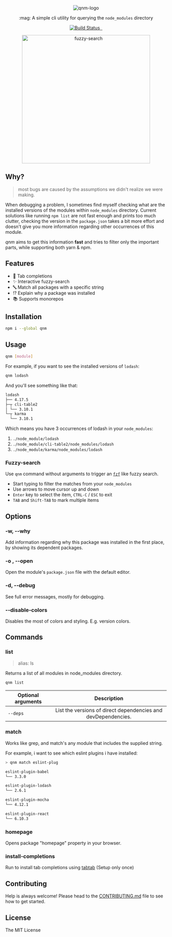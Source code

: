 
<p align="center">
  <img src="https://gist.githubusercontent.com/ranyitz/ede5da04d74ccd9d40fc8a804d9a7a1a/raw/ec90fd0b74827aef834d4819ba2243b61a5dd022/qnm-logo.svg" alt="qnm-logo"/>
</p>

<p align="center">:mag: A simple cli utility for querying the <code>node_modules</code> directory</p>
<p align="center">
  <a href="https://circleci.com/gh/ranyitz/qnm">
   <img src="https://img.shields.io/circleci/build/github/ranyitz/qnm?token=44b1fb1aa4b5bd58b977bda99d94d1be137ecbc3&style=for-the-badge&labelColor=000000" alt="Build Status" />
  </a>
  <a aria-label="NPM version" href="https://www.npmjs.com/package/next">
    <img alt="" src="https://img.shields.io/npm/v/qnm.svg?style=for-the-badge&labelColor=000000">
  </a>
  <a aria-label="License" href="https://github.com/vercel/next.js/blob/canary/license.md">
    <img alt="" src="https://img.shields.io/npm/l/qnm.svg?style=for-the-badge&labelColor=000000">
  </a>
  <p align="center">
    <img src="./assets/fuzzy-search.gif" alt="fuzzy-search" width="400px" height="400px" />
  </p>
</p>

## Why?

> most bugs are caused by the assumptions we didn't realize we were making.

When debugging a problem, I sometimes find myself checking what are the installed versions of the modules within `node_modules` directory. Current solutions like running `npm list` are not fast enough and prints too much clutter, checking the version in the `package.json` takes a bit more effort and doesn't give you more information regarding other occurrences of this module.

_qnm_ aims to get this information **fast** and tries to filter only the important parts, while supporting both yarn & npm.

## Features

*   :speech_balloon: Tab completions
*   :sparkles: Interactive fuzzy-search
*   :abc: Match all packages with a specific string
*   :interrobang: Explain why a package was installed
*   :books: Supports monorepos

## Installation

```bash
npm i --global qnm
```

## Usage

```bash
qnm [module]
```

For example, if you want to see the installed versions of `lodash`:

```bash
qnm lodash
```

And you'll see something like that:

```bash
lodash
├── 4.17.5
├─┬ cli-table2
│ └── 3.10.1
└─┬ karma
  └── 3.10.1
```

Which means you have 3 occurrences of lodash in your `node_modules`:

1.  `./node_module/lodash`
2.  `./node_module/cli-table2/node_modules/lodash`
3.  `./node_module/karma/node_modules/lodash`

### Fuzzy-search

Use `qnm` command without arguments to trigger an [`fzf`](https://github.com/junegunn/fzf) like fuzzy search.

* Start typing to filter the matches from your `node_modules`
* Use arrows to move cursor up and down
* `Enter` key to select the item, `CTRL-C` / `ESC` to exit
* `TAB` and `Shift-TAB` to mark multiple items

## Options

### -w, --why

Add information regarding why this package was installed in the first place, by showing its dependent packages.

### -o , --open

Open the module's `package.json` file with the default editor.

### -d, --debug

See full error messages, mostly for debugging.

### --disable-colors

Disables the most of colors and styling. E.g. version colors.

## Commands

### list

> alias: ls

Returns a list of all modules in node_modules directory.

```bash
qnm list
```

| Optional arguments |                          Description                          |
| ------------------ | :-----------------------------------------------------------: |
| `--deps`           | List the versions of direct dependencies and devDependencies. |

### match

Works like grep, and match's any module that includes the supplied string.

For example, i want to see which eslint plugins i have installed:

```bash
> qnm match eslint-plug

eslint-plugin-babel
└── 3.3.0

eslint-plugin-lodash
└── 2.6.1

eslint-plugin-mocha
└── 4.12.1

eslint-plugin-react
└── 6.10.3
```
### homepage

Opens package "homepage" property in your browser. 

### install-completions

Run to install tab completions using [tabtab](https://github.com/mklabs/node-tabtab) (Setup only once)

## Contributing

Help is always welcome! Please head to the [CONTRIBUTING.md](./CONTRIBUTING.md) file to see how to get started.

## License

The MIT License
